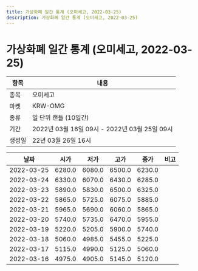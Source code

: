 ```yaml
---
title: 가상화폐 일간 통계 (오미세고, 2022-03-25)
description: 가상화폐 일간 통계 (오미세고, 2022-03-25)
---
```


가상화폐 일간 통계 (오미세고, 2022-03-25)
===

|항목|내용|
|--|--|
|종목|오미세고|
|마켓|KRW-OMG|
|종류|일 단위 캔들 (10일간)|
|기간|2022년 03월 16일 09시 - 2022년 03월 25일 09시|
|생성일|22년 03월 26일 16시|


|날짜|시가|저가|고가|종가|비고|
|--|--|--|--|--|--|
|2022-03-25|6280.0|6080.0|6500.0|6230.0|    |
|2022-03-24|6330.0|6070.0|6430.0|6285.0|    |
|2022-03-23|5890.0|5830.0|6500.0|6325.0|    |
|2022-03-22|5865.0|5725.0|6075.0|5885.0|    |
|2022-03-21|5965.0|5690.0|6060.0|5865.0|    |
|2022-03-20|5740.0|5735.0|6470.0|5955.0|    |
|2022-03-19|5220.0|5205.0|5900.0|5740.0|    |
|2022-03-18|5060.0|4985.0|5455.0|5225.0|    |
|2022-03-17|5115.0|4990.0|5125.0|5060.0|    |
|2022-03-16|4975.0|4905.0|5145.0|5120.0|    |
